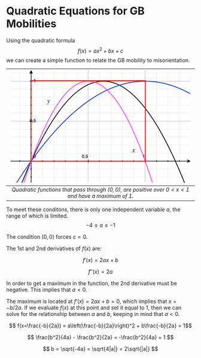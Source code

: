 # Quadratic Equations for GB Mobilities

Using the quadratic formula
$$ f(x) = ax^2 + bx + c $$
we can create a simple function to relate the GB mobility to misorientation.

| ![This is an image](../images/quadratics_examples.png) |
|:--:|
| *Quadratic functions that pass through $(0,0)$, are positive over $0 \lt x \lt 1$ and have a maximum of $1$.* |

To meet these conditons, there is only one independent variable $a$, the range of which is limited.
$$ -4 \leq a \leq -1$$

The condition $(0,0)$ forces $c=0$.

The 1st and 2nd derivatives of $f(x)$ are:

$$ f'(x) = 2ax + b $$

$$ f''(x) = 2a $$

In order to get a maximum in the function, the 2nd derivative must be negative. This implies that $a \lt 0$.

The maximum is located at $f'(x)=2ax+b=0$, which implies that $x = -b/2a$. If we evaluate $f(x)$ at this point and set it equal to $1$, then we can solve for the relationship between $a$ and $b$, keeping in mind that $a \lt 0$.

$$ f(x=\frac{-b}{2a}) = a\left(\frac{-b}{2a}\right)^2 + b\frac{-b}{2a}  = 1$$

$$ \frac{b^2}{4a} - \frac{b^2}{2a} = -\frac{b^2}{4a} = 1 $$

$$ b = \sqrt{-4a} = \sqrt{4|a|} = 2\sqrt{|a|} $$

